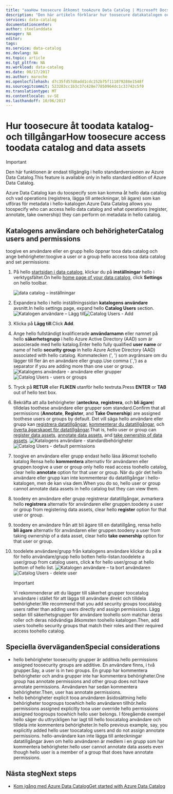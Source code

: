 ```yaml
---
title: "aaaHow toosecure åtkomst tooAzure Data Catalog | Microsoft Docs"
description: "Den här artikeln förklarar hur toosecure datakatalogen och dess datatillgångar."
services: data-catalog
documentationcenter: 
author: steelanddata
manager: NA
editor: 
tags: 
ms.service: data-catalog
ms.devlang: NA
ms.topic: article
ms.tgt_pltfrm: NA
ms.workload: data-catalog
ms.date: 08/17/2017
ms.author: maroche
ms.openlocfilehash: d7c35fd57d8add1cdc152b75f111879288e1548f
ms.sourcegitcommit: 523283cc1b3c37c428e77850964dc1c33742c5f0
ms.translationtype: MT
ms.contentlocale: sv-SE
ms.lasthandoff: 10/06/2017
---
```

# <a name="how-toosecure-access-toodata-catalog-and-data-assets"></a><span data-ttu-id="5d40d-103">Hur toosecure åt toodata katalog- och tillgångar</span><span class="sxs-lookup"><span data-stu-id="5d40d-103">How toosecure access toodata catalog and data assets</span></span>
> [!IMPORTANT]
> <span data-ttu-id="5d40d-104">Den här funktionen är endast tillgänglig i hello standardversionen av Azure Data Catalog.</span><span class="sxs-lookup"><span data-stu-id="5d40d-104">This feature is available only in hello standard edition of Azure Data Catalog.</span></span>

<span data-ttu-id="5d40d-105">Azure Data Catalog kan du toospecify som kan komma åt hello data catalog och vad operations (registrera, lägga till anteckningar, bli ägare) som kan utföras för metadata i hello-katalogen.</span><span class="sxs-lookup"><span data-stu-id="5d40d-105">Azure Data Catalog allows you toospecify who can access hello data catalog and what operations (register, annotate, take ownership) they can perform on metadata in hello catalog.</span></span> 

## <a name="catalog-users-and-permissions"></a><span data-ttu-id="5d40d-106">Katalogens användare och behörigheter</span><span class="sxs-lookup"><span data-stu-id="5d40d-106">Catalog users and permissions</span></span>
<span data-ttu-id="5d40d-107">toogive en användare eller en grupp hello öppnar tooa data catalog och ange behörigheter:</span><span class="sxs-lookup"><span data-stu-id="5d40d-107">toogive a user or a group hello access tooa data catalog and set permissions:</span></span>

1. <span data-ttu-id="5d40d-108">På hello [startsidan i data catalog](http://www.azuredatacatalog.com), klickar du på **inställningar** hello i verktygsfältet.</span><span class="sxs-lookup"><span data-stu-id="5d40d-108">On hello [home page of your data catalog](http://www.azuredatacatalog.com),  click **Settings** on hello toolbar.</span></span>

    ![data catalog – inställningar](media/data-catalog-how-to-secure-catalog/data-catalog-settings.png)
2. <span data-ttu-id="5d40d-110">Expandera hello i hello inställningssidan **katalogens användare** avsnitt.</span><span class="sxs-lookup"><span data-stu-id="5d40d-110">In hello settings page, expand hello **Catalog Users** section.</span></span>
    <span data-ttu-id="5d40d-111">![Katalogen användare – Lägg till](media/data-catalog-how-to-secure-catalog/data-catalog-add-button.png)</span><span class="sxs-lookup"><span data-stu-id="5d40d-111">![Catalog Users - Add](media/data-catalog-how-to-secure-catalog/data-catalog-add-button.png)</span></span>
3. <span data-ttu-id="5d40d-112">Klicka på **Lägg till**.</span><span class="sxs-lookup"><span data-stu-id="5d40d-112">Click **Add**.</span></span>
4. <span data-ttu-id="5d40d-113">Ange hello fullständigt kvalificerade **användarnamn** eller namnet på hello **säkerhetsgrupp** i hello Azure Active Directory (AAD) som är associerade med hello katalog.</span><span class="sxs-lookup"><span data-stu-id="5d40d-113">Enter hello fully qualified **user name** or name of hello **security group** in hello Azure Active Directory (AAD) associated with hello catalog.</span></span> <span data-ttu-id="5d40d-114">Kommatecken (', ') som avgränsare om du lägger till fler än en användare eller grupp.</span><span class="sxs-lookup"><span data-stu-id="5d40d-114">Use comma (\`,’) as a separator if you are adding more than one user or group.</span></span>
    <span data-ttu-id="5d40d-115">![Katalogens användare - användare eller grupper](media/data-catalog-how-to-secure-catalog/data-catalog-users-groups.png)</span><span class="sxs-lookup"><span data-stu-id="5d40d-115">![Catalog Users - users or groups](media/data-catalog-how-to-secure-catalog/data-catalog-users-groups.png)</span></span>
5. <span data-ttu-id="5d40d-116">Tryck på **RETUR** eller **FLIKEN** utanför hello textruta.</span><span class="sxs-lookup"><span data-stu-id="5d40d-116">Press **ENTER** or **TAB** out of hello text box.</span></span> 
6.  <span data-ttu-id="5d40d-117">Bekräfta att alla behörigheter (**anteckna**, **registrera**, och **bli ägare**) tilldelas toothese användare eller grupper som standard.</span><span class="sxs-lookup"><span data-stu-id="5d40d-117">Confirm that all permissions (**Annotate**, **Register**, and **Take Ownership**) are assigned toothese users or groups by default.</span></span> <span data-ttu-id="5d40d-118">Det vill säga hello användare eller grupp kan [registrera datatillgångar]( data-catalog-how-to-register.md), [kommenterar du datatillgångar]( data-catalog-how-to-annotate.md), och [överta ägarskapet för datatillgångar]( data-catalog-how-to-manage.md).</span><span class="sxs-lookup"><span data-stu-id="5d40d-118">That is, hello user or group can [register data assets]( data-catalog-how-to-register.md), [annotate data assets]( data-catalog-how-to-annotate.md), and [take ownership of data assets]( data-catalog-how-to-manage.md).</span></span> 
    <span data-ttu-id="5d40d-119">![Katalogens användare - standardbehörigheter](media/data-catalog-how-to-secure-catalog/data-catalog-default-permissions.png)</span><span class="sxs-lookup"><span data-stu-id="5d40d-119">![Catalog Users - default permissions](media/data-catalog-how-to-secure-catalog/data-catalog-default-permissions.png)</span></span>
7.  <span data-ttu-id="5d40d-120">toogive en användare eller grupp endast hello läsa åtkomst toohello katalog Rensa hello **kommentera** alternativ för användaren eller gruppen.</span><span class="sxs-lookup"><span data-stu-id="5d40d-120">toogive a user or group only hello read access toohello catalog, clear hello **annotate** option for that user or group.</span></span> <span data-ttu-id="5d40d-121">När du gör det hello användare eller grupp kan inte kommenterar du datatillgångar i hello-katalogen, men de kan visa dem.</span><span class="sxs-lookup"><span data-stu-id="5d40d-121">When you do so, hello user or group cannot annotate data assets in hello catalog but they can view them.</span></span> 
8.  <span data-ttu-id="5d40d-122">toodeny en användare eller grupp registrerar datatillgångar, avmarkera hello **registrera** alternativ för användaren eller gruppen.</span><span class="sxs-lookup"><span data-stu-id="5d40d-122">toodeny a user or group from registering data assets, clear hello **register** option for that user or group.</span></span>
9.  <span data-ttu-id="5d40d-123">toodeny en användare från att bli ägare till en datatillgång, rensa hello **bli ägare** alternativ för användaren eller gruppen.</span><span class="sxs-lookup"><span data-stu-id="5d40d-123">toodeny a user from taking ownership of a data asset, clear hello **take ownership** option for that user or group.</span></span> 
10. <span data-ttu-id="5d40d-124">toodelete användare/grupp från katalogens användare klickar du på **x** för hello användare/grupp hello botten hello-listan.</span><span class="sxs-lookup"><span data-stu-id="5d40d-124">toodelete a user/group from catalog users, click **x** for hello user/group at hello bottom of hello list.</span></span> 
    <span data-ttu-id="5d40d-125">![Katalogen användare – ta bort användaren](media/data-catalog-how-to-secure-catalog/data-catalog-delete-user.png)</span><span class="sxs-lookup"><span data-stu-id="5d40d-125">![Catalog Users - delete user](media/data-catalog-how-to-secure-catalog/data-catalog-delete-user.png)</span></span>

    > [!IMPORTANT]
    > <span data-ttu-id="5d40d-126">Vi rekommenderar att du lägger till säkerhet grupper toocatalog användare i stället för att lägga till användare direkt och tilldela behörigheter.</span><span class="sxs-lookup"><span data-stu-id="5d40d-126">We recommend that you add security groups toocatalog users rather than adding users directly and assign permissions.</span></span> <span data-ttu-id="5d40d-127">Lägg sedan till säkerhetsgrupper för användare toohello som matchar deras roller och deras nödvändiga åtkomsten toohello katalogen.</span><span class="sxs-lookup"><span data-stu-id="5d40d-127">Then, add users toohello security groups that match their roles and their required access toohello catalog.</span></span>

## <a name="special-considerations"></a><span data-ttu-id="5d40d-128">Speciella överväganden</span><span class="sxs-lookup"><span data-stu-id="5d40d-128">Special considerations</span></span>

- <span data-ttu-id="5d40d-129">hello behörigheter toosecurity grupper är additiva.</span><span class="sxs-lookup"><span data-stu-id="5d40d-129">hello permissions assigned toosecurity groups are additive.</span></span> <span data-ttu-id="5d40d-130">En användare finns, i två grupper.</span><span class="sxs-lookup"><span data-stu-id="5d40d-130">Say, a user is in two groups.</span></span> <span data-ttu-id="5d40d-131">En grupp har kommentera behörigheter och andra grupper inte har kommentera behörigheter.</span><span class="sxs-lookup"><span data-stu-id="5d40d-131">One group has annotate permissions and other group does not have annotate permissions.</span></span> <span data-ttu-id="5d40d-132">Användaren har sedan kommentera behörigheter.</span><span class="sxs-lookup"><span data-stu-id="5d40d-132">Then, user has annotate permissions.</span></span> 
- <span data-ttu-id="5d40d-133">hello behörigheter explicit tooa användaren åsidosättning hello behörigheter toogroups toowhich hello användaren tillhör.</span><span class="sxs-lookup"><span data-stu-id="5d40d-133">hello permissions assigned explicitly tooa user override hello permissions assigned toogroups toowhich hello user belongs.</span></span> <span data-ttu-id="5d40d-134">I föregående exempel hello säger du uttryckligen har lagt till hello toocatalog användare och tilldela inte kommentera behörigheter.</span><span class="sxs-lookup"><span data-stu-id="5d40d-134">In hello previous example, say, you explicitly added hello user toocatalog users and do not assign annotate permissions.</span></span> <span data-ttu-id="5d40d-135">hello-användare kan inte lägga till anteckningar datatillgångar även om hello användaren är medlem i en grupp som har kommentera behörigheter.</span><span class="sxs-lookup"><span data-stu-id="5d40d-135">hello user cannot annotate data assets even though hello user is a member of a group that does have annotate permissions.</span></span>

## <a name="next-steps"></a><span data-ttu-id="5d40d-136">Nästa steg</span><span class="sxs-lookup"><span data-stu-id="5d40d-136">Next steps</span></span>
- [<span data-ttu-id="5d40d-137">Kom igång med Azure Data Catalog</span><span class="sxs-lookup"><span data-stu-id="5d40d-137">Get started with Azure Data Catalog</span></span>](data-catalog-get-started.md)

